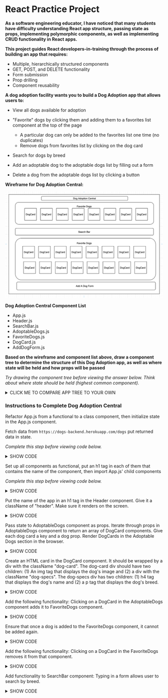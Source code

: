 # React Practice Project #

**As a software engineering educator, I have noticed that many students have difficulty understanding React app structure, passing state as props, implementing polymorphic components, as well as implementing CRUD functionality in React apps.** 

**This project guides React developers-in-training through the process of building an app that requires:**

* Multiple, hierarchically structured components
* GET, POST, and DELETE functionality
* Form submission
* Prop drilling
* Component reusability

**A dog adoption facility wants you to build a Dog Adoption app that allows users to:**

* View all dogs available for adoption

* "Favorite" dogs by clicking them and adding them to a favorites list component at the top of the page
  * A particular dog can only be added to the favorites list one time (no duplicates)
  * Remove dogs from favorites list by clicking on the dog card

* Search for dogs by breed

* Add an adoptable dog to the adoptable dogs list by filling out a form

* Delete a dog from the adoptable dogs list by clicking a button

**Wireframe for Dog Adoption Central:**

![App Wireframe Image](/readme-images/dog-adoption-app-wireframe.png)

**Dog Adoption Central Component List**

* App.js
* Header.js
* SearchBar.js
* AdoptableDogs.js
* FavoriteDogs.js
* DogCard.js
* AddDogForm.js

**Based on the wireframe and component list above, draw a component tree to determine the structure of this Dog Adoption app, as well as where state will be held and how props will be passed**

*Try drawing the component tree before viewing the answer below. Think about where state should be held (highest common component).*

<details><summary>CLICK ME TO COMPARE APP TREE TO YOUR OWN</summary>
<p>

![App Structure Tree (header component omitted)](/readme-images/app-structure-tree.png)

</p>
</details>

### Instructions to Complete Dog Adoption Central ###

Refactor App.js from a functional to a class component, then initialize state in the App.js component.

Fetch data from `https://dogs-backend.herokuapp.com/dogs` put returned data in state.

*Complete this step before viewing code below.*

<details><summary>SHOW CODE</summary>
<p>![App.js File](/readme-images/app-image.png)</p>
</details>

Set up all components as functional, put an h1 tag in each of them that contains the name of the component, then import App.js' child components

*Complete this step before viewing code below.*

<details><summary>SHOW CODE</summary>
<p>

![App.js w/ Components Imported](/readme-images/app-components-import.png)
![Example of One Functional Component w/ h2](/readme-images/example-functional-component.png)

</p>
</details>

Put the name of the app in an h1 tag in the Header component. Give it a className of "header". Make sure it renders on the screen.

<details><summary>SHOW CODE</summary>
<p>

![Header.js Component Code](/readme-images/header-component.png)

</p>
</details>

Pass state to AdoptableDogs component as props. Iterate through props in AdoptableDogs component to return an array of DogCard components. Give each dog card a key and a dog prop. Render DogCards in the Adoptable Dogs section in the browser.

<details><summary>SHOW CODE</summary>
<p>

*Passing props from App, to AdoptableDogs, to DogCard is called prop drilling:*

*Data is passed from a component higher in the app hierarchy to a child component further down. It allows access to state at different levels of the component hierarchy.*

![Pass Props to AdoptableDogs.js](/readme-images/pass-props-adoptabledogs.png)
![AdoptableDogs.js w/ Map](/readme-images/adoptable-dogs-component.png)

</p>
</details>

Create an HTML card in the DogCard component. It should be wrapped by a div with the className "dog-card". The dog-card div should have two children: (1) An img tag that displays the dog's image and (2) a div with the className "dog-specs". The dog-specs div has two children: (1) h4 tag that displays the dog's name and (2) a p tag that displays the dog's breed.

<details><summary>SHOW CODE</summary>
<p>

![Pass Props to AdoptableDogs.js](/readme-images/dog-card-component.png)

</p>
</details>

Add the following functionality: Clicking on a DogCard in the AdoptableDogs component adds it to FavoriteDogs component.

<details><summary>SHOW CODE</summary>
<p>

<ol>

<li>Add an empty favoriteDogs array to state in the App component.</li>

<li>Create an addDog function that adds a dog object to state.</li> 

*Remember: Functions that CHANGE state have to live where state lives*

<li>Pass the addDog function as props to the AdoptableDogs component, then to the DogCard component.</li>

<li>Pass the favoriteDogs array in state to the FavoriteDogs component.</li>

<li>Create an array of DogCard components and render them in the FavoriteDogs component.</li>

</ol>

![App.js](/readme-images/app-component-new-state.png)

![FavoriteDogs.js](/readme-images/favorite-dogs-with-props.png)

</p>
</details>


Ensure that once a dog is added to the FavoriteDogs component, it cannot be added again.

<details><summary>SHOW CODE</summary>
<p>

![Pass Props to AdoptableDogs.js](/readme-images/dog-card-component.png)

</p>
</details>

Add the following functionality: Clicking on a DogCard in the FavoriteDogs removes it from that component.

<details><summary>SHOW CODE</summary>
<p>

<ol>

<li>Write a removeDog function that removes the selected dog from the favoriteDogs array in state.</li>

<li>Change the name of AdoptableDogs component's addDog prop to dogAction.</li> 

<li>Pass removeDog function as a prop called dogAction to the FavoriteDogs component.</li> 

<li>Pass dogAction down to DogCard. (Change props names in AdoptableDogs and DogCard components as needed.)</li> 

</ol>

![App.js](/readme-images/app-with-remove.png)

![App.js](/readme-images/adoptable-dogs-new-props.png)

</p>
</details>

Add functionality to SearchBar component: Typing in a form allows user to search by breed.

<details><summary>SHOW CODE</summary>
<p>

<ol>

<li>Add search input to SearchBar component that searches dogs by breed.</li>

<li>Write search function in App component</li> 

<li>Dogs that match breed search render in AdoptableDogs component.</li> 

<li>Pass dogAction down to DogCard. (Change props names in AdoptableDogs and DogCard components as needed.)</li> 

</ol>

![App.js](/readme-images/app-with-remove.png)

![App.js](/readme-images/adoptable-dogs-new-props.png)

</p>
</details>